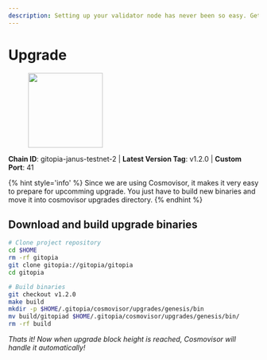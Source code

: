 ```yaml
---
description: Setting up your validator node has never been so easy. Get your validator running in minutes by following step by step instructions.
---
```


# Upgrade

<figure><img src="https://raw.githubusercontent.com/kj89/testnet_manuals/main/pingpub/logos/gitopia.png" width="150" alt=""><figcaption></figcaption></figure>

**Chain ID**: gitopia-janus-testnet-2 | **Latest Version Tag**: v1.2.0 | **Custom Port**: 41

{% hint style='info' %}
Since we are using Cosmovisor, it makes it very easy to prepare for upcomming upgrade.
You just have to build new binaries and move it into cosmovisor upgrades directory.
{% endhint %}

## Download and build upgrade binaries

```bash
# Clone project repository
cd $HOME
rm -rf gitopia
git clone gitopia://gitopia/gitopia
cd gitopia

# Build binaries
git checkout v1.2.0
make build
mkdir -p $HOME/.gitopia/cosmovisor/upgrades/genesis/bin
mv build/gitopiad $HOME/.gitopia/cosmovisor/upgrades/genesis/bin/
rm -rf build
```

*Thats it! Now when upgrade block height is reached, Cosmovisor will handle it automatically!*
